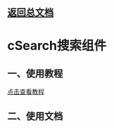 ## [返回总文档](https://github.com/cpm828/cpm-ui)


# cSearch搜索组件

## 一、使用教程
[点击查看教程](https://cpm828.github.io/cpm-ui/demo/index.html#/search)


## 二、使用文档